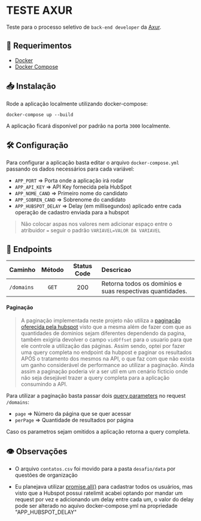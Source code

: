 # TESTE AXUR

Teste para o processo seletivo de `back-end developer` da [Axur](https://axur.com/pt/).

## 🔗 Requerimentos

- [Docker](https://docs.docker.com/get-docker/)
- [Docker Compose](https://docs.docker.com/compose/gettingstarted/)

## 📥 Instalação

Rode a aplicação localmente utilizando docker-compose:

```shell
docker-compose up --build
```

A aplicação ficará disponível por padrão na porta `3000` localmente.

## 🛠️ Configuração

Para configurar a aplicação basta editar o arquivo `docker-compose.yml` passando os dados necessários para cada variável:

- `APP_PORT` => Porta onde a aplicação irá rodar
- `APP_API_KEY` => API Key fornecida pela HubSpot 
- `APP_NOME_CAND` => Primeiro nome do candidato
- `APP_SOBREN_CAND` => Sobrenome do candidato
- `APP_HUBSPOT_DELAY` => Delay (em millisegundos) aplicado entre cada operação de cadastro enviada para a hubspot

> Não colocar aspas nos valores nem adicionar espaço entre o atribuidor `=` seguir o padrão `VARIAVEL=VALOR DA VARIAVEL`

## 📁 Endpoints

| Caminho     | Método | Status Code | Descricao                                                 |
| :---------- | :----: | :---------: | :-------------------------------------------------------- |
| `/domains` | `GET`  |     200     | Retorna todos os domínios e suas respectivas quantidades. |

#### Paginação
>A paginação implementada neste projeto não utiliza a [paginação oferecida pela hubspot](https://legacydocs.hubspot.com/docs/methods/lists/get_list_contacts) visto que a mesma além de fazer com que as quantidades de dominios sejam diferentes dependendo da pagina, também exigiria devolver o campo `vidOffset` para o usuario para que ele controle a utilização das páginas.
Assim sendo, optei por fazer uma query completa no endpoint da hubpost e paginar os resultados APÓS o tratamento dos mesmos na API, o que faz com que não exista um ganho considerável 
de performance ao utilizar a paginação. Ainda assim a paginação poderia vir a ser util em um cenário ficticio onde não seja desejável trazer a query completa para a aplicação consumindo a API.

Para utilizar a paginação basta passar dois [query parameters](https://branch.io/glossary/query-parameters/) no request `/domains`:
- `page` => Número da página que se quer acessar
- `perPage` => Quantidade de resultados por página

Caso os parametros sejam omitidos a aplicação retorna a query completa.
## 👁️ Observações

- O arquivo `contatos.csv` foi movido para a pasta `desafio/data` por questões de organização

- Eu planejava utilizar [promise.all()](https://developer.mozilla.org/pt-BR/docs/Web/JavaScript/Reference/Global_Objects/Promise/all) para cadastrar todos os usuários, mas visto que a Hubspot possui
  ratelimit acabei optando por mandar um request por vez e adicionando um delay entre cada um, o valor
  do delay pode ser alterado no aquivo docker-compose.yml na propriedade "APP_HUBSPOT_DELAY"
